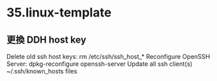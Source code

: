 # 35.linux-template

## 更換 DDH host key

Delete old ssh host keys: rm /etc/ssh/ssh_host_*
Reconfigure OpenSSH Server: dpkg-reconfigure openssh-server
Update all ssh client(s) ~/.ssh/known_hosts files